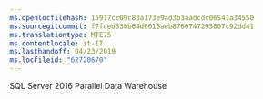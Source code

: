 ```yaml
---
ms.openlocfilehash: 15917cc09c83a173e9ad3b3aadcdc06541a34550
ms.sourcegitcommit: f7fced330b64d6616aeb8766747295807c92dd41
ms.translationtype: MTE75
ms.contentlocale: it-IT
ms.lasthandoff: 04/23/2019
ms.locfileid: "62720670"
---
```

 SQL Server 2016 Parallel Data Warehouse 